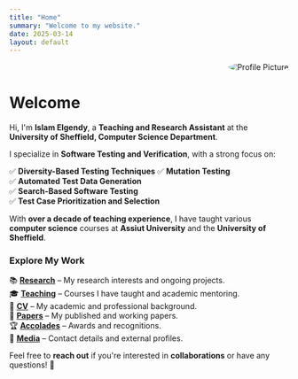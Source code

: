 ```yaml
---
title: "Home"
summary: "Welcome to my website."
date: 2025-03-14
layout: default
---
```

<div style="text-align: right;">
    <img src="assets/images/islam.jpg" alt="Profile Picture" style="max-width: 150px; height: auto; border-radius: 50%;">
</div>

# Welcome  

Hi, I'm **Islam Elgendy**, a **Teaching and Research Assistant** at the **University of Sheffield, Computer Science Department**.  

I specialize in **Software Testing and Verification**, with a strong focus on:  

✅ **Diversity-Based Testing Techniques** 
✅ **Mutation Testing**  
✅ **Automated Test Data Generation**  
✅ **Search-Based Software Testing**  
✅ **Test Case Prioritization and Selection**   

With **over a decade of teaching experience**, I have taught various **computer science** courses at **Assiut University** and the **University of Sheffield**.  

### Explore My Work  

📚 [**Research**](/research.md) – My research interests and ongoing projects.  
🎓 [**Teaching**](/teaching.md) – Courses I have taught and academic mentoring.  
📄 [**CV**](/cv.md) – My academic and professional background.  
📜 [**Papers**](/papers.md) – My published and working papers.  
🏆 [**Accolades**](/accolades.md) – Awards and recognitions.  
📡 [**Media**](/media.md) – Contact details and external profiles. 

Feel free to **reach out** if you're interested in **collaborations** or have any questions! 🚀  
